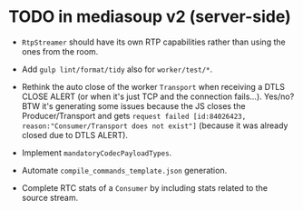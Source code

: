 # TODO in mediasoup v2 (server-side)

* `RtpStreamer` should have its own RTP capabilities rather than using the ones from the room.

* Add `gulp lint/format/tidy` also for `worker/test/*`.

* Rethink the auto close of the worker `Transport` when receiving a DTLS CLOSE ALERT (or when it's just TCP and the connection fails...). Yes/no? BTW it's generating some issues because the JS closes the Producer/Transport and gets `request failed [id:84026423, reason:"Consumer/Transport does not exist"]` (because it was already closed due to DTLS ALERT).

* Implement `mandatoryCodecPayloadTypes`.

* Automate `compile_commands_template.json` generation.

* Complete RTC stats of a `Consumer` by including stats related to the source stream.
